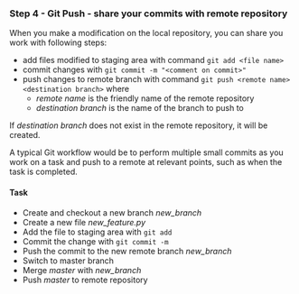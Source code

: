 ### Step 4 - Git Push - share your commits with remote repository

When you make a modification on the local repository, you can share you work with following steps:
- add files modified to staging area with command `git add <file name>`
- commit changes with `git commit -m "<comment on commit>"`
- push changes to remote branch with command `git push <remote name> <destination branch>` where
	- *remote name* is the friendly name of the remote repository
	- *destination branch* is the name of the branch to push to
	
If *destination branch* does not exist in the remote repository, it will be created. 

A typical Git workflow would be to perform multiple small commits as you work on a task and push to a remote at relevant points, such as when the task is completed.

#### Task

- Create and checkout a new branch *new_branch*
- Create a new file *new_feature.py*
- Add the file to staging area with `git add`
- Commit the change with `git commit -m`
- Push the commit to the new remote branch *new_branch*
- Switch to master branch
- Merge *master* with *new_branch*
- Push *master* to remote repository
